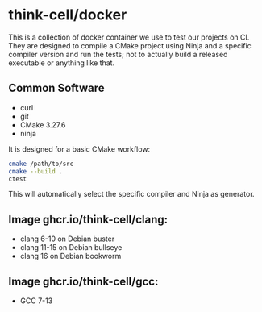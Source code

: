# think-cell/docker

This is a collection of docker container we use to test our projects on CI.
They are designed to compile a CMake project using Ninja and a specific compiler version and run the tests;
not to actually build a released executable or anything like that.

## Common Software

* curl
* git
* CMake 3.27.6
* ninja

It is designed for a basic CMake workflow:

```sh
cmake /path/to/src
cmake --build .
ctest
```

This will automatically select the specific compiler and Ninja as generator.

## Image ghcr.io/think-cell/clang:<version>

* clang 6-10 on Debian buster
* clang 11-15 on Debian bullseye
* clang 16 on Debian bookworm

## Image ghcr.io/think-cell/gcc:<version>

* GCC 7-13

